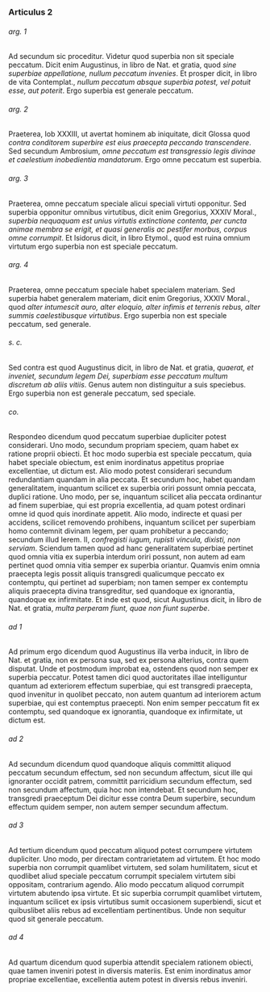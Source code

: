 ### Articulus 2

###### arg. 1
Ad secundum sic proceditur. Videtur quod superbia non sit speciale peccatum. Dicit enim Augustinus, in libro de Nat. et gratia, quod *sine superbiae appellatione, nullum peccatum invenies*. Et prosper dicit, in libro de vita Contemplat., *nullum peccatum absque superbia potest, vel potuit esse, aut poterit*. Ergo superbia est generale peccatum.

###### arg. 2
Praeterea, Iob XXXIII, ut avertat hominem ab iniquitate, dicit Glossa quod *contra conditorem superbire est eius praecepta peccando transcendere*. Sed secundum Ambrosium, *omne peccatum est transgressio legis divinae et caelestium inobedientia mandatorum*. Ergo omne peccatum est superbia.

###### arg. 3
Praeterea, omne peccatum speciale alicui speciali virtuti opponitur. Sed superbia opponitur omnibus virtutibus, dicit enim Gregorius, XXXIV Moral., *superbia nequaquam est unius virtutis extinctione contenta, per cuncta animae membra se erigit, et quasi generalis ac pestifer morbus, corpus omne corrumpit*. Et Isidorus dicit, in libro Etymol., quod est ruina omnium virtutum ergo superbia non est speciale peccatum.

###### arg. 4
Praeterea, omne peccatum speciale habet specialem materiam. Sed superbia habet generalem materiam, dicit enim Gregorius, XXXIV Moral., quod *alter intumescit auro, alter eloquio, alter infimis et terrenis rebus, alter summis caelestibusque virtutibus*. Ergo superbia non est speciale peccatum, sed generale.

###### s. c.
Sed contra est quod Augustinus dicit, in libro de Nat. et gratia, *quaerat, et inveniet, secundum legem Dei, superbiam esse peccatum multum discretum ab aliis vitiis*. Genus autem non distinguitur a suis speciebus. Ergo superbia non est generale peccatum, sed speciale.

###### co.
Respondeo dicendum quod peccatum superbiae dupliciter potest considerari. Uno modo, secundum propriam speciem, quam habet ex ratione proprii obiecti. Et hoc modo superbia est speciale peccatum, quia habet speciale obiectum, est enim inordinatus appetitus propriae excellentiae, ut dictum est. Alio modo potest considerari secundum redundantiam quandam in alia peccata. Et secundum hoc, habet quandam generalitatem, inquantum scilicet ex superbia oriri possunt omnia peccata, duplici ratione. Uno modo, per se, inquantum scilicet alia peccata ordinantur ad finem superbiae, qui est propria excellentia, ad quam potest ordinari omne id quod quis inordinate appetit. Alio modo, indirecte et quasi per accidens, scilicet removendo prohibens, inquantum scilicet per superbiam homo contemnit divinam legem, per quam prohibetur a peccando; secundum illud Ierem. II, *confregisti iugum, rupisti vincula, dixisti, non serviam*. Sciendum tamen quod ad hanc generalitatem superbiae pertinet quod omnia vitia ex superbia interdum oriri possunt, non autem ad eam pertinet quod omnia vitia semper ex superbia oriantur. Quamvis enim omnia praecepta legis possit aliquis transgredi qualicumque peccato ex contemptu, qui pertinet ad superbiam; non tamen semper ex contemptu aliquis praecepta divina transgreditur, sed quandoque ex ignorantia, quandoque ex infirmitate. Et inde est quod, sicut Augustinus dicit, in libro de Nat. et gratia, *multa perperam fiunt, quae non fiunt superbe*.

###### ad 1
Ad primum ergo dicendum quod Augustinus illa verba inducit, in libro de Nat. et gratia, non ex persona sua, sed ex persona alterius, contra quem disputat. Unde et postmodum improbat ea, ostendens quod non semper ex superbia peccatur. Potest tamen dici quod auctoritates illae intelliguntur quantum ad exteriorem effectum superbiae, qui est transgredi praecepta, quod invenitur in quolibet peccato, non autem quantum ad interiorem actum superbiae, qui est contemptus praecepti. Non enim semper peccatum fit ex contemptu, sed quandoque ex ignorantia, quandoque ex infirmitate, ut dictum est.

###### ad 2
Ad secundum dicendum quod quandoque aliquis committit aliquod peccatum secundum effectum, sed non secundum affectum, sicut ille qui ignoranter occidit patrem, committit parricidium secundum effectum, sed non secundum affectum, quia hoc non intendebat. Et secundum hoc, transgredi praeceptum Dei dicitur esse contra Deum superbire, secundum effectum quidem semper, non autem semper secundum affectum.

###### ad 3
Ad tertium dicendum quod peccatum aliquod potest corrumpere virtutem dupliciter. Uno modo, per directam contrarietatem ad virtutem. Et hoc modo superbia non corrumpit quamlibet virtutem, sed solam humilitatem, sicut et quodlibet aliud speciale peccatum corrumpit specialem virtutem sibi oppositam, contrarium agendo. Alio modo peccatum aliquod corrumpit virtutem abutendo ipsa virtute. Et sic superbia corrumpit quamlibet virtutem, inquantum scilicet ex ipsis virtutibus sumit occasionem superbiendi, sicut et quibuslibet aliis rebus ad excellentiam pertinentibus. Unde non sequitur quod sit generale peccatum.

###### ad 4
Ad quartum dicendum quod superbia attendit specialem rationem obiecti, quae tamen inveniri potest in diversis materiis. Est enim inordinatus amor propriae excellentiae, excellentia autem potest in diversis rebus inveniri.

